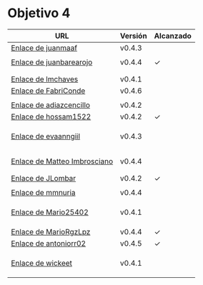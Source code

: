# Objetivo 4


| URL                                                                                                | Versión | Alcanzado |
|----------------------------------------------------------------------------------------------------|---------|-----------|
| [Enlace de juanmaaf](https://github.com/juanmaaf/MoneyController/pull/17)                          | v0.4.3  |           |
| <!-- Enlace de giorgiogiovanni -->                                                                 |         |           |
| [Enlace de juanbarearojo](https://github.com/juanbarearojo/privateChef/pull/27)                    | v0.4.4  | ✓         |
| <!-- Enlace de sweetiepitie -->                                                                    |         |           |
| <!-- Enlace de jacarmona364 -->                                                                    |         |           |
| [Enlace de lmchaves](https://github.com/lmchaves/OrganizarTaller/pull/25)                          | v0.4.1  |           |
| [Enlace de FabriConde](https://github.com/FabriConde/CLIMB-VR/pull/18)                             | v0.4.6  |           |
| <!-- Enlace de FerniCuesta -->                                                                     |         |           |
| [Enlace de adiazcencillo](https://github.com/adiazcencillo/GranadaInfo/pull/32)                    | v0.4.2  |           |
| [Enlace de hossam1522](https://github.com/hossam1522/ModaTrack/pull/22)                            | v0.4.2  | ✓         |
| <!-- Enlace de clara99gf -->                                                                       |         |           |
| <!-- Enlace de Antoniogm03 -->                                                                     |         |           |
| <!-- Enlace de SantiGarvin -->                                                                     |         |           |
| [Enlace de evaanngiil](https://github.com/evaanngiil/WishfulGiving/pull/26)                        | v0.4.3  |           |
| <!-- Enlace de blancagiron -->                                                                     |         |           |
| <!-- Enlace de GaelGoncalba -->                                                                    |         |           |
| <!-- Enlace de abbonno -->                                                                         |         |           |
| <!-- Enlace de oscargr-ugr -->                                                                     |         |           |
| <!-- Enlace de davidgutierrezperez -->                                                             |         |           |
| [Enlace de Matteo Imbrosciano](https://github.com/MatteoImbrosciano/Medication-Management/pull/21) | v0.4.4  |           |
| <!-- Enlace de Katakuri00 -->                                                                      |         |           |
| <!-- Enlace de MCL-2024 -->                                                                        |         |           |
| [Enlace de JLombar](https://github.com/JLombar/HorariosAutomatricula/pull/20)                      | v0.4.2  | ✓         |
| <!-- Enlace de joselopez10014 -->                                                                  |         |           |
| [Enlace de mmnuria](https://github.com/mmnuria/PersonalSportCalendary/pull/25)                     | v0.4.4  |           |
| <!-- Enlace de M S C -->                                                                           |         |           |
| <!-- Enlace de javiernavacapa -->                                                                  |         |           |
| <!-- Enlace de Carlosmapego8 -->                                                                   |         |           |
| [Enlace de Mario25402](https://github.com/Mario25402/AskETSIIT/pull/31)                            | v0.4.1  |           |
| <!-- Enlace de Pablorc7 -->                                                                        |         |           |
| <!-- Enlace de mrh117 -->                                                                          |         |           |
| <!-- Enlace de LuRDR -->                                                                           |         |           |
| [Enlace de MarioRgzLpz](https://github.com/MarioRgzLpz/ArbitrageBets/pull/26)                      | v0.4.4  | ✓         |
| [Enlace de antoniorr02](https://github.com/antoniorr02/MenuConsulter/pull/22)                      | v0.4.5  | ✓         |
| <!-- Enlace de alvarorcs2002 -->                                                                   |         |           |
| <!-- Enlace de eigenric -->                                                                        |         |           |
| <!-- Enlace de enger2003 -->                                                                       |         |           |
| [Enlace de wickeet](https://github.com/wickeet/Tripoli/pull/24)                                    | v0.4.1  |           |
| <!-- Enlace de ChinChainis -->                                                                     |         |           |
| <!-- Enlace de anavaln -->                                                                         |         |           |
| <!-- Enlace de pablotl0 -->                                                                        |         |           |
